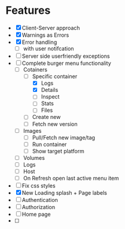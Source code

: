 # Features

* [x] Client-Server approach
* [x] Warnings as Errors
* [x] Error handling
	* [ ] with user notifcation
* [ ] Server side userfriendly exceptions
* [ ] Complete burger menu functionality
	* [ ] Cotainers
		* [ ] Specific container
			* [x] Logs
			* [x] Details
			* [ ] Inspect
			* [ ] Stats
			* [ ] Files
		* [ ] Create new
		* [ ] Fetch new version
	* [ ] Images
		* [ ] Pull/Fetch new image/tag
		* [ ] Run container
		* [ ] Show target platform
	* [ ] Volumes
	* [ ] Logs
	* [ ] Host
	* [ ] On Refresh open last active menu item
* [ ] Fix css styles
* [x] New Loading splash + Page labels
* [ ] Authentication
* [ ] Authorization
* [ ] Home page
* [ ] 
	

